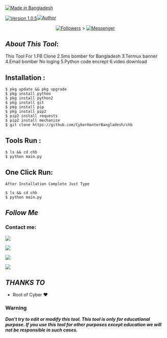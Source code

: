 <p align="left"> 
<a href="#"><img title="Made in Bangladesh" src="https://img.shields.io/badge/MADE%20IN-BANGLADESH-green?colorA=%23ff0000&colorB=%23017e40&style=for-the-badge"></a>
</p>
<a href="https://bit.ly/3jPqXEB"><img title="Version 1.0.5" 
<p align="center"><a href="https://github.com/CyberHanterBangladesh"><img title="Author" src="https://img.shields.io/badge/Author-MD ALAMIN--CHOWDOWRY-red.svg?style=for-the-badge&logo=github"></a></p>
<p align="center"><a href="https://github.com/botolmehedi/followers"><img title="Followers" src="https://img.shields.io/github/followers/botolmehedi?color=blue&style=flat-square"></a> ></a> <a href="m.me/Mdalamin54321"><img title="Messenger" src="https://img.shields.io/badge/Chat-Messenger-blue?style=flat-square&logo=messenger"></a></p>



## ***About This Tool***:

This Tool For 1.FB Clone 2.Sms bomber for Bangladesh 3.Termux banner 4.Email bomber No loging 5.Python code encrept 
6.video download 
## Installation :
```
$ pkg update && pkg upgrade
$ pkg install python
$ pkg install python2
$ pkg install git
$ pkg install pip
$ pkg install pip2
$ pip2 install requests
$ pip2 install mechanize
$ git clone https://github.com/CyberHanterBangladesh/chb
```

## Tools Run :
```
$ ls && cd chb
$ python main.py
```

## One Click Run:
```
After Installation Complete Just Type

$ ls && cd chb
$ python main.py
```



## ***Follow Me***


### Contact me:

<a href="https://github.com/CyberHanterBangladesh" target="_blank"><img src="https://img.shields.io/badge/Github-Alamin Chowdhury -green?style=for-the-badge&logo=github"></a>

<a href="https://facebook.com/Mdalamin54321" target="_blank"><img src="https://img.shields.io/badge/FaceBook-Alamin Chowdhury -purple?style=for-the-badge&logo=facebook"></a>

<a href="https://m.me/Mdalamin54321" target="_blank"><img src="https://img.shields.io/badge/Messenger-Alamin Chowdhury -red?style=for-the-badge&logo=messenger"></a>

<a href="amzad3859@gmail.com" target="_blank"><img src="https://img.shields.io/badge/amzad3859@gmail.com?style=for-the-badge&logo=gmail"></a>

## ***THANKS TO***
* Root of Cyber  ❤

### Warning

***Don't try to edit or modify this tool. This tool is only for educational purpose. If you use this tool for other purposes except education we will not be responsible in such cases.***
